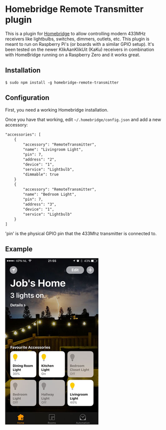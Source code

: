 # Homebridge Remote Transmitter plugin

This is a plugin for [Homebridge](https://github.com/nfarina/homebridge) to allow controlling modern 433MHz receivers like lightbulbs, switches, dimmers, outlets, etc. This plugin is meant to run on Raspberry Pi's (or boards with a similar GPIO setup). It's been tested on the newer KlikAanKlikUit (KaKu) receivers in combination with HomeBridge running on a Raspberry Zero and it works great.

## Installation

```
$ sudo npm install -g homebridge-remote-transmitter
```

## Configuration

First, you need a working Homebridge installation.

Once you have that working, edit `~/.homebridge/config.json` and add a new accessory:

```
"accessories": [
    {
        "accessory": "RemoteTransmitter",
        "name": "Livingroom Light",
        "pin": 7,
        "address": "2",
        "device": "1",
        "service": "Lightbulb",
        "dimmable": true
    }
    {
        "accessory": "RemoteTransmitter",
        "name": "Bedroom Light",
        "pin": 7,
        "address": "3",
        "device": "1",
        "service": "Lightbulb"
    }
]
```

'pin' is the physical GPIO pin that the 433Mhz transmitter is connected to.

## Example

![alt tag](example.jpg)
